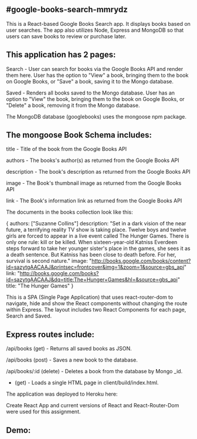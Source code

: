 #google-books-search-mmrydz
---------------------------

This is a React-based Google Books Search app. It displays books based on user searches. The app also utilizes Node, Express and MongoDB so that users can save books to review or purchase later.

This application has 2 pages:
-----------------------------

Search - User can search for books via the Google Books API and render them here. User has the option to "View" a book, bringing them to the book on Google Books, or "Save" a book, saving it to the Mongo database.

Saved - Renders all books saved to the Mongo database. User has an option to "View" the book, bringing them to the book on Google Books, or "Delete" a book, removing it from the Mongo database.

The MongoDB database (googlebooks) uses the mongoose npm package. 

The mongoose Book Schema includes:
----------------------------------
title - Title of the book from the Google Books API

authors - The books's author(s) as returned from the Google Books API

description - The book's description as returned from the Google Books API

image - The Book's thumbnail image as returned from the Google Books API

link - The Book's information link as returned from the Google Books API

The documents in the books collection look like this:

{
  authors: ["Suzanne Collins"]
  description: "Set in a dark vision of the near future, a terrifying reality TV show is taking place. Twelve boys and twelve girls are forced to appear in a live event called The Hunger Games. There is only one rule: kill or be killed. When sixteen-year-old Katniss Everdeen steps forward to take her younger sister's place in the games, she sees it as a death sentence. But Katniss has been close to death before. For her, survival is second nature."
  image: "http://books.google.com/books/content?id=sazytgAACAAJ&printsec=frontcover&img=1&zoom=1&source=gbs_api"
  link: "http://books.google.com/books?id=sazytgAACAAJ&dq=title:The+Hunger+Games&hl=&source=gbs_api"
  title: "The Hunger Games"
}

This is a SPA (Single Page Application) that uses react-router-dom to navigate, hide and show the React components without changing the route within Express.
The layout includes two React Components for each page, Search and Saved.

Express routes include:
-----------------------
/api/books (get) - Returns all saved books as JSON.

/api/books (post) - Saves a new book to the database.

/api/books/:id (delete) - Deletes a book from the database by Mongo _id.

* (get) - Loads a single HTML page in client/build/index.html. 

The application was deployed to Heroku here: 

Create React App and current versions of React and React-Router-Dom were used for this assignment.

Demo:
-----

